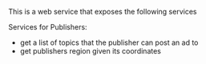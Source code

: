 This is a web service that exposes the following services

Services for Publishers:
- get a list of topics that the publisher can post an ad to
- get publishers region given its coordinates
